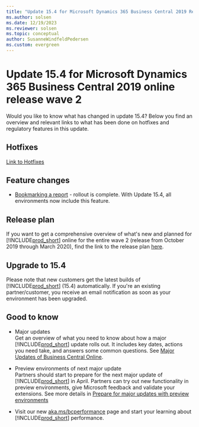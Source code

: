 ```yaml
---
title: "Update 15.4 for Microsoft Dynamics 365 Business Central 2019 Release Wave 2"
ms.author: solsen
ms.date: 12/19/2023
ms.reviewer: solsen
ms.topic: conceptual
author: SusanneWindfeldPedersen
ms.custom: evergreen
---
```


# Update 15.4 for Microsoft Dynamics 365 Business Central 2019 online release wave 2
Would you like to know what has changed in update 15.4? Below you find an overview and relevant links to what has been done on hotfixes and regulatory features in this update.

## Hotfixes
[Link to Hotfixes](https://support.microsoft.com/help/4538888)

## Feature changes
- [Bookmarking a report](/dynamics365-release-plan/2019wave2/dynamics365-business-central/add-links-navigation-menu) - rollout is complete. With Update 15.4, all environments now include this feature.

## Release plan
If you want to get a comprehensive overview of what's new and planned for [!INCLUDE[prod_short](../developer/includes/prod_short.md)] online for the entire wave 2 (release from October 2019 through March 2020), find the link to the release plan [here](/dynamics365-release-plan/2019wave2/dynamics365-business-central/planned-features). 

## Upgrade to 15.4
Please note that new customers get the latest builds of [!INCLUDE[prod_short](../developer/includes/prod_short.md)] (15.4) automatically. If you're an existing partner/customer, you receive an email notification as soon as your environment has been upgraded. 

## Good to know

- Major updates  
Get an overview of what you need to know about how a major [!INCLUDE[prod_short](../developer/includes/prod_short.md)] update rolls out. It includes key dates, actions you need take, and answers some common questions. See [Major Updates of Business Central Online](../administration/update-rollout-timeline.md). 

- Preview environments of next major update  
Partners should start to prepare for the next major update of [!INCLUDE[prod_short](../developer/includes/prod_short.md)] in April. Partners can try out new functionality in preview environments, give Microsoft feedback and validate your extensions. See more details in [Prepare for major updates with preview environments](../administration/preview-environments.md) 
    
- Visit our new [aka.ms/bcperformance](../performance/performance-overview.md) page and start your learning about [!INCLUDE[prod_short](../developer/includes/prod_short.md)] performance.